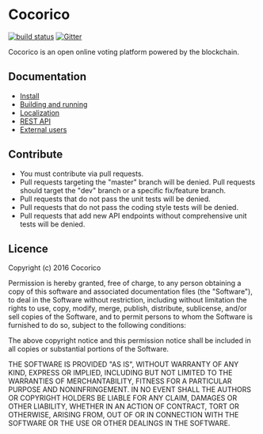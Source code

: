 # Cocorico

[![build status](https://travis-ci.org/promethe42/cocorico.svg)](https://travis-ci.org/promethe42/cocorico) [![Gitter](https://img.shields.io/gitter/room/nwjs/nw.js.svg?maxAge=2592000)](https://gitter.im/cocorico-vote/Lobby?utm_source=share-link&utm_medium=link&utm_campaign=share-link)

Cocorico is an open online voting platform powered by the blockchain.

## Documentation

* [Install](./doc/Install.md)
* [Building and running](./doc/Building_and_running.md)
* [Localization](./doc/Localization.md)
* [REST API](https://cocorico.cc/documentation/index.html)
* [External users](./doc/External_Users.md)

## Contribute

* You must contribute via pull requests.
* Pull requests targeting the "master" branch will be denied. Pull requests should target the "dev" branch or a specific fix/feature branch.
* Pull requests that do not pass the unit tests will be denied.
* Pull requests that do not pass the coding style tests will be denied.
* Pull requests that add new API endpoints without comprehensive unit tests will be denied.

## Licence

Copyright (c) 2016 Cocorico

Permission is hereby granted, free of charge, to any person obtaining a copy of this software and associated documentation files (the "Software"), to deal in the Software without restriction, including without limitation the rights to use, copy, modify, merge, publish, distribute, sublicense, and/or sell copies of the Software, and to permit persons to whom the Software is furnished to do so, subject to the following conditions:

The above copyright notice and this permission notice shall be included in all copies or substantial portions of the Software.

THE SOFTWARE IS PROVIDED "AS IS", WITHOUT WARRANTY OF ANY KIND, EXPRESS OR IMPLIED, INCLUDING BUT NOT LIMITED TO THE WARRANTIES OF MERCHANTABILITY, FITNESS FOR A PARTICULAR PURPOSE AND NONINFRINGEMENT. IN NO EVENT SHALL THE AUTHORS OR COPYRIGHT HOLDERS BE LIABLE FOR ANY CLAIM, DAMAGES OR OTHER LIABILITY, WHETHER IN AN ACTION OF CONTRACT, TORT OR OTHERWISE, ARISING FROM, OUT OF OR IN CONNECTION WITH THE SOFTWARE OR THE USE OR OTHER DEALINGS IN THE SOFTWARE.
